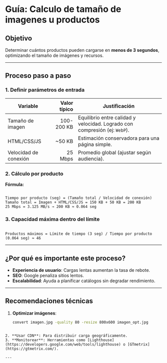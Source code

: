
# Guía: Calculo de tamaño de imagenes u productos

## Objetivo
Determinar cuántos productos pueden cargarse en **menos de 3 segundos**, optimizando el tamaño de imágenes y recursos.

---

## Proceso paso a paso

### 1. Definir parámetros de entrada
| Variable               | Valor típico | Justificación |
|------------------------|-------------:|---------------|
| Tamaño de imagen       | 100-200 KB   | Equilibrio entre calidad y velocidad. Logrado con compresión (ej: `WebP`). |
| HTML/CSS/JS            | ~50 KB       | Estimación conservadora para una página simple. |
| Velocidad de conexión  | 25 Mbps      | Promedio global (ajustar según audiencia). |

### 2. Cálculo por producto
**Fórmula:**  
```

Tiempo por producto (seg) = (Tamaño total / Velocidad de conexión)  
Tamaño total = Imagen + HTML/CSS/JS = 150 KB + 50 KB = 200 KB  
25 Mbps = 3.125 MB/s → 200 KB ≈ 0.064 seg

```
### 3. Capacidad máxima dentro del límite
```

Productos máximos = Límite de tiempo (3 seg) / Tiempo por producto (0.064 seg) ≈ 46

```
---

## ¿Por qué es importante este proceso?
- **Experiencia de usuario**: Cargas lentas aumentan la tasa de rebote.  
- **SEO**: Google penaliza sitios lentos.  
- **Escalabilidad**: Ayuda a planificar catálogos sin degradar rendimiento.

---

## Recomendaciones técnicas
1. **Optimizar imágenes**:  
   ```bash
   convert imagen.jpg -quality 80 -resize 800x600 imagen_opt.jpg
```

2. **Usar CDN**: Para distribuir carga geográficamente.  
3. **Monitorear**: Herramientas como [Lighthouse](https://developers.google.com/web/tools/lighthouse) o [GTmetrix](https://gtmetrix.com/).

---



